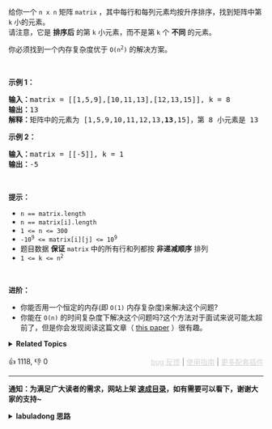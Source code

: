 <p>给你一个&nbsp;<code>n x n</code><em>&nbsp;</em>矩阵&nbsp;<code>matrix</code> ，其中每行和每列元素均按升序排序，找到矩阵中第 <code>k</code> 小的元素。<br /> 请注意，它是 <strong>排序后</strong> 的第 <code>k</code> 小元素，而不是第 <code>k</code> 个 <strong>不同</strong> 的元素。</p>

<p>你必须找到一个内存复杂度优于&nbsp;<code>O(n<sup>2</sup>)</code> 的解决方案。</p>

<p>&nbsp;</p>

<p><strong class="example">示例 1：</strong></p>

<pre>
<strong>输入：</strong>matrix = [[1,5,9],[10,11,13],[12,13,15]], k = 8
<strong>输出：</strong>13
<strong>解释：</strong>矩阵中的元素为 [1,5,9,10,11,12,13,<strong>13</strong>,15]，第 8 小元素是 13
</pre>

<p><strong class="example">示例 2：</strong></p>

<pre>
<strong>输入：</strong>matrix = [[-5]], k = 1
<strong>输出：</strong>-5
</pre>

<p>&nbsp;</p>

<p><strong>提示：</strong></p>

<ul> 
 <li><code>n == matrix.length</code></li> 
 <li><code>n == matrix[i].length</code></li> 
 <li><code>1 &lt;= n &lt;= 300</code></li> 
 <li><code>-10<sup>9</sup> &lt;= matrix[i][j] &lt;= 10<sup>9</sup></code></li> 
 <li>题目数据 <strong>保证</strong> <code>matrix</code> 中的所有行和列都按 <strong>非递减顺序</strong> 排列</li> 
 <li><code>1 &lt;= k &lt;= n<sup>2</sup></code></li> 
</ul>

<p>&nbsp;</p>

<p><strong>进阶：</strong></p>

<ul> 
 <li>你能否用一个恒定的内存(即 <code>O(1)</code> 内存复杂度)来解决这个问题?</li> 
 <li>你能在 <code>O(n)</code> 的时间复杂度下解决这个问题吗?这个方法对于面试来说可能太超前了，但是你会发现阅读这篇文章（&nbsp;<a href="http://www.cse.yorku.ca/~andy/pubs/X+Y.pdf" target="_blank">this paper</a>&nbsp;）很有趣。</li> 
</ul>

<details><summary><strong>Related Topics</strong></summary>数组 | 二分查找 | 矩阵 | 排序 | 堆（优先队列）</details><br>

<div>👍 1118, 👎 0<span style='float: right;'><span style='color: gray;'><a href='https://github.com/labuladong/fucking-algorithm/issues' target='_blank' style='color: lightgray;text-decoration: underline;'>bug 反馈</a> | <a href='https://labuladong.online/algo/fname.html?fname=jb插件简介' target='_blank' style='color: lightgray;text-decoration: underline;'>使用指南</a> | <a href='https://labuladong.online/algo/' target='_blank' style='color: lightgray;text-decoration: underline;'>更多配套插件</a></span></span></div>

<div id="labuladong"><hr>

**通知：为满足广大读者的需求，网站上架 [速成目录](https://labuladong.online/algo/intro/quick-learning-plan/)，如有需要可以看下，谢谢大家的支持~**

<details><summary><strong>labuladong 思路</strong></summary>


<div id="labuladong_solution_zh">

## 基本思路

这道题其实是前文 [单链表的六大解题套路](https://labuladong.online/algo/essential-technique/linked-list-skills-summary/) 中讲过的 [✔ ✨23. 合并K个升序链表](/problems/merge-k-sorted-lists/) 的变体。

矩阵中的每一行都是排好序的，就好比多条有序链表，你用优先级队列施展合并多条有序链表的逻辑就能找到第 `k` 小的元素了。

**详细题解**：
  - [【练习】优先级队列经典习题](https://labuladong.online/algo/problem-set/binary-heap/)
  - [【练习】链表双指针经典习题](https://labuladong.online/algo/problem-set/linkedlist-two-pointers/)

</div>





<div id="solution">

## 解法代码



<div class="tab-panel"><div class="tab-nav">
<button data-tab-item="cpp" class="tab-nav-button btn " data-tab-group="default" onclick="switchTab(this)">cpp🤖</button>

<button data-tab-item="python" class="tab-nav-button btn " data-tab-group="default" onclick="switchTab(this)">python🤖</button>

<button data-tab-item="java" class="tab-nav-button btn active" data-tab-group="default" onclick="switchTab(this)">java🟢</button>

<button data-tab-item="go" class="tab-nav-button btn " data-tab-group="default" onclick="switchTab(this)">go🤖</button>

<button data-tab-item="javascript" class="tab-nav-button btn " data-tab-group="default" onclick="switchTab(this)">javascript🤖</button>
</div><div class="tab-content">
<div data-tab-item="cpp" class="tab-item " data-tab-group="default"><div class="highlight">

```cpp
// 注意：cpp 代码由 chatGPT🤖 根据我的 java 代码翻译。
// 本代码的正确性已通过力扣验证，如有疑问，可以对照 java 代码查看。

#include <queue>
#include <vector>

class Solution {
public:
    int kthSmallest(std::vector<std::vector<int>>& matrix, int k) {
        // 存储二元组 (matrix[i][j], i, j)
        // i, j 记录当前元素的索引位置，用于生成下一个节点
        auto cmp = [](const std::vector<int>& a, const std::vector<int>& b) {
            // 按照元素大小升序排序
            return a[0] > b[0];
        };
        std::priority_queue<std::vector<int>, std::vector<std::vector<int>>, decltype(cmp)> pq(cmp);

        // 初始化优先级队列，把每一行的第一个元素装进去
        for (int i = 0; i < matrix.size(); i++) {
            pq.push({matrix[i][0], i, 0});
        }

        int res = -1;
        // 执行合并多个有序链表的逻辑，找到第 k 小的元素
        while (!pq.empty() && k > 0) {
            std::vector<int> cur = pq.top();
            pq.pop();
            res = cur[0];
            k--;
            // 链表中的下一个节点加入优先级队列
            int i = cur[1], j = cur[2];
            if (j + 1 < matrix[i].size()) {
                pq.push({matrix[i][j + 1], i, j + 1});
            }
        }
        return res;
    }
};
```

</div></div>

<div data-tab-item="python" class="tab-item " data-tab-group="default"><div class="highlight">

```python
# 注意：python 代码由 chatGPT🤖 根据我的 java 代码翻译。
# 本代码的正确性已通过力扣验证，如有疑问，可以对照 java 代码查看。

from queue import PriorityQueue

class Solution:
    def kthSmallest(self, matrix: List[List[int]], k: int) -> int:
        # 存储二元组 (matrix[i][j], i, j)
        # i, j 记录当前元素的索引位置，用于生成下一个节点
        pq = PriorityQueue()

        # 初始化优先级队列，把每一行的第一个元素装进去
        for i in range(len(matrix)):
            pq.put((matrix[i][0], i, 0))

        res = -1
        # 执行合并多个有序链表的逻辑，找到第 k 小的元素
        while not pq.empty() and k > 0:
            cur = pq.get()
            # 按照元素大小升序排序
            res = cur[0]
            k -= 1
            # 链表中的下一个节点加入优先级队列
            i, j = cur[1], cur[2]
            if j + 1 < len(matrix[i]):
                pq.put((matrix[i][j + 1], i, j + 1))
        return res
```

</div></div>

<div data-tab-item="java" class="tab-item active" data-tab-group="default"><div class="highlight">

```java
class Solution {
    public int kthSmallest(int[][] matrix, int k) {
        // 存储二元组 (matrix[i][j], i, j)
        // i, j 记录当前元素的索引位置，用于生成下一个节点
        PriorityQueue<int[]> pq = new PriorityQueue<>((a, b) -> {
            // 按照元素大小升序排序
            return a[0] - b[0];
        });


        // 初始化优先级队列，把每一行的第一个元素装进去
        for (int i = 0; i < matrix.length; i++) {
            pq.offer(new int[]{matrix[i][0], i, 0});
        }

        int res = -1;
        // 执行合并多个有序链表的逻辑，找到第 k 小的元素
        while (!pq.isEmpty() && k > 0) {
            int[] cur = pq.poll();
            res = cur[0];
            k--;
            // 链表中的下一个节点加入优先级队列
            int i = cur[1], j = cur[2];
            if (j + 1 < matrix[i].length) {
                pq.add(new int[]{matrix[i][j + 1], i, j + 1});
            }
        }
        return res;
    }
}
```

</div></div>

<div data-tab-item="go" class="tab-item " data-tab-group="default"><div class="highlight">

```go
// 注意：go 代码由 chatGPT🤖 根据我的 java 代码翻译。
// 本代码的正确性已通过力扣验证，如有疑问，可以对照 java 代码查看。

// IntHeap is a min-heap of []int
type IntHeap [][]int

// 按照元素大小升序排序
func (h IntHeap) Len() int           { return len(h) }
func (h IntHeap) Less(i, j int) bool { return h[i][0] < h[j][0] }
func (h IntHeap) Swap(i, j int)      { h[i], h[j] = h[j], h[i] }

func (h *IntHeap) Push(x interface{}) {
	*h = append(*h, x.([]int))
}

func (h *IntHeap) Pop() interface{} {
	old := *h
	n := len(old)
	x := old[n-1]
	*h = old[0 : n-1]
	return x
}

// 存储二元组 (matrix[i][j], i, j)
// i, j 记录当前元素的索引位置，用于生成下一个节点
func kthSmallest(matrix [][]int, k int) int {
	pq := &IntHeap{}
	heap.Init(pq)

	// 初始化优先级队列，把每一行的第一个元素装进去
	for i := range matrix {
		heap.Push(pq, []int{matrix[i][0], i, 0})
	}

	res := -1
	// 执行合并多个有序链表的逻辑，找到第 k 小的元素
	for pq.Len() > 0 && k > 0 {
		cur := heap.Pop(pq).([]int)
		res = cur[0]
		k--
		// 链表中的下一个节点加入优先级队列
		i, j := cur[1], cur[2]
		if j+1 < len(matrix[i]) {
			heap.Push(pq, []int{matrix[i][j+1], i, j + 1})
		}
	}
	return res
}
```

</div></div>

<div data-tab-item="javascript" class="tab-item " data-tab-group="default"><div class="highlight">

```javascript
// 注意：javascript 代码由 chatGPT🤖 根据我的 java 代码翻译。
// 本代码的正确性已通过力扣验证，如有疑问，可以对照 java 代码查看。

var kthSmallest = function(matrix, k) {
    // 存储二元组 (matrix[i][j], i, j)
    // i, j 记录当前元素的索引位置，用于生成下一个节点
    let pq = new PriorityQueue((a, b) => {
        // 按照元素大小升序排序
        return a[0] - b[0];
    });

    // 初始化优先级队列，把每一行的第一个元素装进去
    for (let i = 0; i < matrix.length; i++) {
        pq.enqueue([matrix[i][0], i, 0]);
    }

    let res = -1;
    // 执行合并多个有序链表的逻辑，找到第 k 小的元素
    while (!pq.isEmpty() && k > 0) {
        let cur = pq.dequeue();
        res = cur[0];
        k--;
        // 链表中的下一个节点加入优先级队列
        let i = cur[1], j = cur[2];
        if (j + 1 < matrix[i].length) {
            pq.enqueue([matrix[i][j + 1], i, j + 1]);
        }
    }
    return res;
};
```

</div></div>
</div></div>

</div>
</details>
</div>











